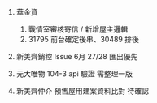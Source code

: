 1. 華金資

   1. 戰情室審核寄信 / 新增屋主邏輯
   2. 31795 前台確定後串、30489 排後

2. 新美齊銷控 Issue 6月 27/28 匯出優先

3. 元大唯物 104-3 api 驗證 需整理一版

4. 新美齊仲介 預售屋用建案資料比對 待確認
